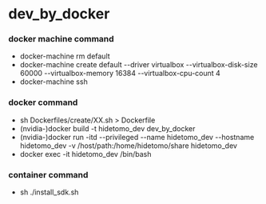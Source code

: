 # dev_by_docker

### docker machine command
- docker-machine rm default
- docker-machine create default --driver virtualbox --virtualbox-disk-size 60000 --virtualbox-memory 16384 --virtualbox-cpu-count 4
- docker-machine ssh

### docker command
- sh Dockerfiles/create/XX.sh > Dockerfile
- (nvidia-)docker build -t hidetomo_dev dev_by_docker
- (nvidia-)docker run -itd --privileged --name hidetomo_dev --hostname hidetomo_dev -v /host/path:/home/hidetomo/share hidetomo_dev
- docker exec -it hidetomo_dev /bin/bash

### container command
- sh ./install_sdk.sh
